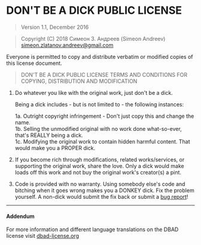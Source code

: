 # DON'T BE A DICK PUBLIC LICENSE

> Version 1.1, December 2016

> Copyright (C) 2018 
> Симеон З. Андреев (Simeon Andreev) 
> <simeon.zlatanov.andreev@gmail.com>
 
 Everyone is permitted to copy and distribute verbatim or modified
 copies of this license document.

> DON'T BE A DICK PUBLIC LICENSE
> TERMS AND CONDITIONS FOR COPYING, DISTRIBUTION AND MODIFICATION

 1. Do whatever you like with the original work, just don't be a dick.

     Being a dick includes - but is not limited to - the following instances:

	 1a. Outright copyright infringement - Don't just copy this and change the name.  
	 1b. Selling the unmodified original with no work done what-so-ever, that's REALLY being a dick.  
	 1c. Modifying the original work to contain hidden harmful content. That would make you a PROPER dick.  

 2. If you become rich through modifications, related works/services, or supporting the original work,
 share the love. Only a dick would make loads off this work and not buy the original work's 
 creator(s) a pint.
 
 3. Code is provided with no warranty. Using somebody else's code and bitching when it goes wrong makes 
 you a DONKEY dick. Fix the problem yourself. A non-dick would submit the fix back or submit a [bug report](https://github.com/simo-andreev/Mongrel/issues/new)!

--------------------------------------------------------------------------------
#### Addendum
For more information and different language translations on the DBAD license visit [dbad-license.org](https://dbad-license.org)
